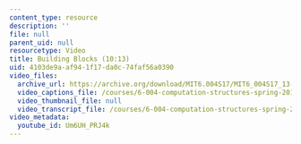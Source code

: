 ```yaml
---
content_type: resource
description: ''
file: null
parent_uid: null
resourcetype: Video
title: Building Blocks (10:13)
uid: 4103de9a-af94-1f17-da0c-74faf56a0390
video_files:
  archive_url: https://archive.org/download/MIT6.004S17/MIT6_004S17_13-02-01_300k.mp4
  video_captions_file: /courses/6-004-computation-structures-spring-2017/cb761b6fd5ae519dbd562400aea25624_Um6UH_PRJ4k.vtt
  video_thumbnail_file: null
  video_transcript_file: /courses/6-004-computation-structures-spring-2017/145494c2925aa7d158c2c2edf022ea6d_Um6UH_PRJ4k.pdf
video_metadata:
  youtube_id: Um6UH_PRJ4k
---
```

